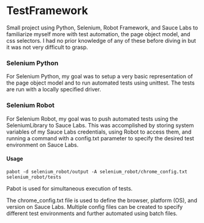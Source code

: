# TestFramework
Small project using Python, Selenium, Robot Framework, and Sauce Labs to familiarize myself more with test automation, the page object model, and css selectors. I had no prior knowledge of any of these before diving in but it was not very difficult to grasp.

### Selenium Python
For Selenium Python, my goal was to setup a very basic representation of the page object model and to run automated tests using unittest. The tests are run with a locally specified driver.

### Selenium Robot
For Selenium Robot, my goal was to push automated tests using the SeleniumLibrary to Sauce Labs. This was accomplished by storing system variables of my Sauce Labs credentials, using Robot to access them, and running a command with a config.txt parameter to specify the desired test environment on Sauce Labs.

#### Usage
`pabot -d selenium_robot/output -A selenium_robot/chrome_config.txt selenium_robot/tests`

Pabot is used for simultaneous execution of tests.

The chrome_config.txt file is used to define the browser, platform (OS), and version on Sauce Labs. Multiple config files can be created to specify different test environments and further automated using batch files.
